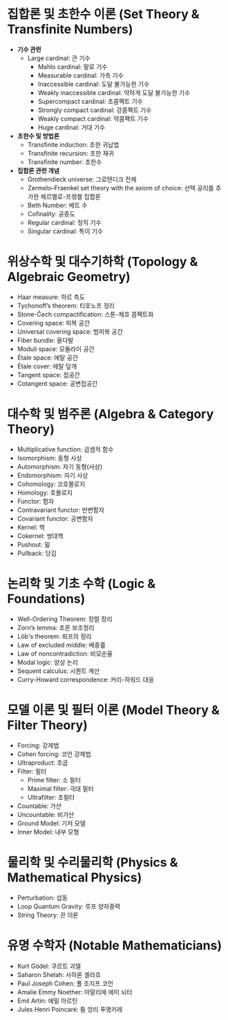 # 집합론 및 초한수 이론 (Set Theory & Transfinite Numbers)
- **기수 관련**
  - Large cardinal: 큰 기수  
    - Mahlo cardinal: 말로 기수  
    - Measurable cardinal: 가측 기수  
    - Inaccessible cardinal: 도달 불가능한 기수  
    - Weakly inaccessible cardinal: 약하게 도달 불가능한 기수  
    - Supercompact cardinal: 초콤팩트 기수  
    - Strongly compact cardinal: 강콤팩트 기수  
    - Weakly compact cardinal: 약콤팩트 기수  
    - Huge cardinal: 거대 기수  
- **초한수 및 방법론**
  - Transfinite induction: 초한 귀납법  
  - Transfinite recursion: 초한 재귀  
  - Transfinite number: 초한수  
- **집합론 관련 개념**
  - Grothendieck universe: 그로텐디크 전체  
  - Zermelo–Fraenkel set theory with the axiom of choice: 선택 공리를 추가한 체르멜로-프렝켈 집합론  
  - Beth Number: 베트 수  
  - Cofinality: 공종도  
  - Regular cardinal: 정칙 기수  
  - Singular cardinal: 특이 기수  

# 위상수학 및 대수기하학 (Topology & Algebraic Geometry)
- Haar measure: 하르 측도  
- Tychonoff’s theorem: 티호노프 정리  
- Stone-Čech compactification: 스톤-체흐 콤팩트화  
- Covering space: 피복 공간  
- Universal covering space: 범피복 공간  
- Fiber bundle: 올다발  
- Moduli space: 모듈라이 공간  
- Étale space: 에탈 공간  
- Étale cover: 에탈 덮개  
- Tangent space: 접공간  
- Cotangent space: 공변접공간  

# 대수학 및 범주론 (Algebra & Category Theory)
- Multiplicative function: 곱셈적 함수  
- Isomorphism: 동형 사상  
- Automorphism: 자기 동형(사상)  
- Endomorphism: 자기 사상  
- Cohomology: 코호몰로지  
- Homology: 호몰로지  
- Functor: 함자  
- Contravariant functor: 반변함자  
- Covariant functor: 공변함자  
- Kernel: 핵  
- Cokernel: 쌍대핵  
- Pushout: 밂  
- Pullback: 당김  

# 논리학 및 기초 수학 (Logic & Foundations)
- Well-Ordering Theorem: 정렬 정리  
- Zorn’s lemma: 초른 보조정리  
- Löb's theorem: 뢰프의 정리  
- Law of excluded middle: 배중률  
- Law of noncontradiction: 비모순율  
- Modal logic: 양상 논리  
- Sequent calculus: 시퀀트 계산  
- Curry-Howard correspondence: 커리-하워드 대응  

# 모델 이론 및 필터 이론 (Model Theory & Filter Theory)
- Forcing: 강제법  
- Cohen forcing: 코언 강제법  
- Ultraproduct: 초곱  
- Filter: 필터  
  - Prime filter: 소 필터  
  - Maximal filter: 극대 필터  
  - Ultrafilter: 초필터  
- Countable: 가산  
- Uncountable: 비가산  
- Ground Model: 기저 모델  
- Inner Model: 내부 모형  

# 물리학 및 수리물리학 (Physics & Mathematical Physics)
- Perturbation: 섭동  
- Loop Quantum Gravity: 루프 양자중력  
- String Theory: 끈 이론  

# 유명 수학자 (Notable Mathematicians)
- Kurt Gödel: 쿠르트 괴델  
- Saharon Shelah: 사하론 셸라흐  
- Paul Joseph Cohen: 폴 조지프 코언  
- Amalie Emmy Noether: 아말리에 에미 뇌터  
- Emil Artin: 에밀 아르틴
- Jules Henri Poincaré: 쥘 앙리 푸앵카레
